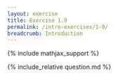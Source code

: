 ```yaml
---
layout: exercise
title: Exercise 1.9
permalink: /intro-exercises/1-9/
breadcrumb: Introduction
---
```


{% include mathjax_support %}

<div><i class="arrow-up loader" data-chapter="intro-exercises" data-exercise="ex_9" data-rating="0"></i></div>
{% include_relative question.md %}
